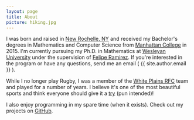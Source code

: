 ```yaml
---
layout: page
title: About
picture: hiking.jpg
---
```


I was born and raised in [New Rochelle, NY][newro] and received my Bachelor's degrees in Mathematics and Computer Science from [Manhattan College][mancol] in 2015. I'm currently pursuing my Ph.D. in Mathematics at [Wesleyan University][wes] under the supervision of [Felipe Ramirez][felipe]. If you're interested in the program or have any questions, send me an email ( {{ site.author.email }} ).

While I no longer play Rugby, I was a member of the [White Plains RFC][wprfc] team and played for a number of years. I believe it's one of the most beautiful sports and think everyone should give it a [try][try] (pun intended)!

I also enjoy programming in my spare time (when it exists). Check out my projects on [GitHub][github].

[felipe]: http://framirez.web.wesleyan.edu
[github]: https://github.com/apoliveira
[newro]: https://en.wikipedia.org/wiki/New_Rochelle,_New_York
[try]: https://en.wikipedia.org/wiki/Try
[mancol]: https://manhattan.edu/
[wes]: http://wesleyan.edu/
[wprfc]: http://www.whiteplainsrugby.com/
